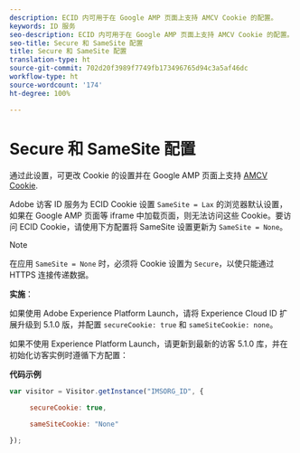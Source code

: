 ```yaml
---
description: ECID 内可用于在 Google AMP 页面上支持 AMCV Cookie 的配置。
keywords: ID 服务
seo-description: ECID 内可用于在 Google AMP 页面上支持 AMCV Cookie 的配置。
seo-title: Secure 和 SameSite 配置
title: Secure 和 SameSite 配置
translation-type: ht
source-git-commit: 702d20f3989f7749fb173496765d94c3a5af46dc
workflow-type: ht
source-wordcount: '174'
ht-degree: 100%

---
```



# Secure 和 SameSite 配置

通过此设置，可更改 Cookie 的设置并在 Google AMP 页面上支持 [AMCV Cookie](../../introduction/cookies.md).

Adobe 访客 ID 服务为 ECID Cookie 设置 `SameSite = Lax` 的浏览器默认设置，如果在 Google AMP 页面等 iframe 中加载页面，则无法访问这些 Cookie。要访问 ECID Cookie，请使用下方配置将 SameSite 设置更新为 `SameSite = None`。

>[!NOTE]
>
>在应用 `SameSite = None` 时，必须将 Cookie 设置为 `Secure`，以使只能通过 HTTPS 连接传递数据。

**实施**：

如果使用 Adobe Experience Platform Launch，请将 Experience Cloud ID 扩展升级到 5.1.0 版，并配置 `secureCookie: true` 和 `sameSiteCookie: none`。

如果不使用 Experience Platform Launch，请更新到最新的访客 5.1.0 库，并在初始化访客实例时遵循下方配置：

**代码示例**

```js
var visitor = Visitor.getInstance("IMSORG_ID", {

     secureCookie: true,

     sameSiteCookie: "None"

});
```

